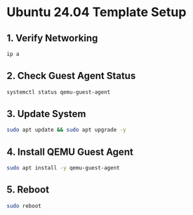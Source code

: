 # Ubuntu 24.04 Template Setup

## 1. Verify Networking

```bash
ip a
```

## 2. Check Guest Agent Status

```bash
systemctl status qemu-guest-agent
```

## 3. Update System

```bash
sudo apt update && sudo apt upgrade -y
```

## 4. Install QEMU Guest Agent

```bash
sudo apt install -y qemu-guest-agent
```

## 5. Reboot

```bash
sudo reboot
```
